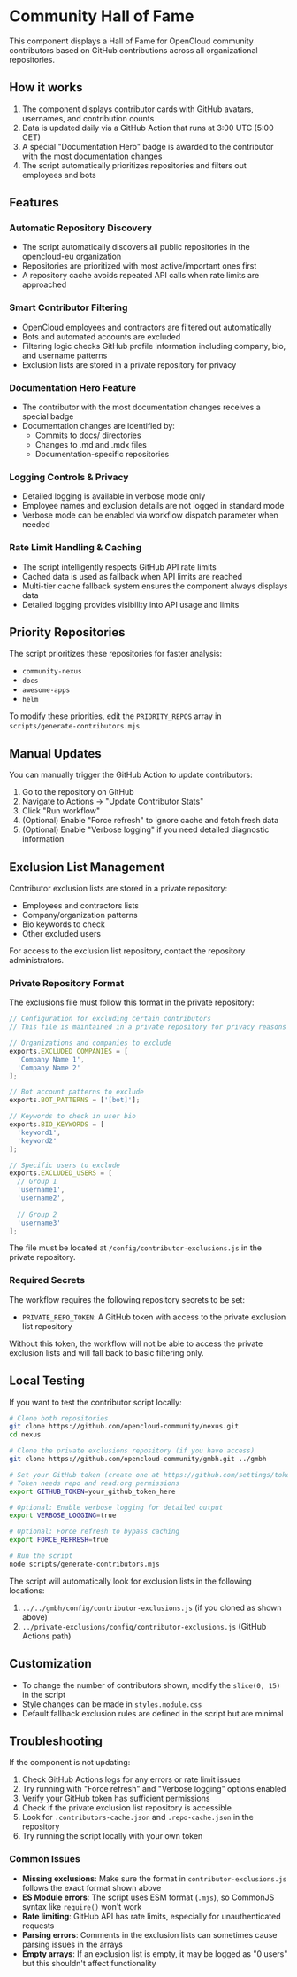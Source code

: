 # Community Hall of Fame

This component displays a Hall of Fame for OpenCloud community contributors based on GitHub contributions across all organizational repositories.

## How it works

1. The component displays contributor cards with GitHub avatars, usernames, and contribution counts
2. Data is updated daily via a GitHub Action that runs at 3:00 UTC (5:00 CET)
3. A special "Documentation Hero" badge is awarded to the contributor with the most documentation changes
4. The script automatically prioritizes repositories and filters out employees and bots

## Features

### Automatic Repository Discovery
- The script automatically discovers all public repositories in the opencloud-eu organization
- Repositories are prioritized with most active/important ones first
- A repository cache avoids repeated API calls when rate limits are approached

### Smart Contributor Filtering
- OpenCloud employees and contractors are filtered out automatically
- Bots and automated accounts are excluded
- Filtering logic checks GitHub profile information including company, bio, and username patterns
- Exclusion lists are stored in a private repository for privacy

### Documentation Hero Feature
- The contributor with the most documentation changes receives a special badge
- Documentation changes are identified by:
  - Commits to docs/ directories
  - Changes to .md and .mdx files
  - Documentation-specific repositories

### Logging Controls & Privacy
- Detailed logging is available in verbose mode only
- Employee names and exclusion details are not logged in standard mode
- Verbose mode can be enabled via workflow dispatch parameter when needed

### Rate Limit Handling & Caching
- The script intelligently respects GitHub API rate limits
- Cached data is used as fallback when API limits are reached
- Multi-tier cache fallback system ensures the component always displays data
- Detailed logging provides visibility into API usage and limits

## Priority Repositories

The script prioritizes these repositories for faster analysis:
- `community-nexus`
- `docs`
- `awesome-apps`
- `helm`

To modify these priorities, edit the `PRIORITY_REPOS` array in `scripts/generate-contributors.mjs`.

## Manual Updates

You can manually trigger the GitHub Action to update contributors:
1. Go to the repository on GitHub
2. Navigate to Actions → "Update Contributor Stats"
3. Click "Run workflow"
4. (Optional) Enable "Force refresh" to ignore cache and fetch fresh data
5. (Optional) Enable "Verbose logging" if you need detailed diagnostic information

## Exclusion List Management

Contributor exclusion lists are stored in a private repository:
- Employees and contractors lists
- Company/organization patterns
- Bio keywords to check
- Other excluded users

For access to the exclusion list repository, contact the repository administrators.

### Private Repository Format

The exclusions file must follow this format in the private repository:

```javascript
// Configuration for excluding certain contributors
// This file is maintained in a private repository for privacy reasons

// Organizations and companies to exclude
exports.EXCLUDED_COMPANIES = [
  'Company Name 1', 
  'Company Name 2'
];

// Bot account patterns to exclude
exports.BOT_PATTERNS = ['[bot]']; 

// Keywords to check in user bio
exports.BIO_KEYWORDS = [
  'keyword1', 
  'keyword2'
];

// Specific users to exclude
exports.EXCLUDED_USERS = [
  // Group 1
  'username1',
  'username2',
  
  // Group 2
  'username3'
];
```

The file must be located at `/config/contributor-exclusions.js` in the private repository.

### Required Secrets

The workflow requires the following repository secrets to be set:

- `PRIVATE_REPO_TOKEN`: A GitHub token with access to the private exclusion list repository

Without this token, the workflow will not be able to access the private exclusion lists and will fall back to basic filtering only.

## Local Testing

If you want to test the contributor script locally:

```bash
# Clone both repositories
git clone https://github.com/opencloud-community/nexus.git
cd nexus

# Clone the private exclusions repository (if you have access)
git clone https://github.com/opencloud-community/gmbh.git ../gmbh

# Set your GitHub token (create one at https://github.com/settings/tokens)
# Token needs repo and read:org permissions
export GITHUB_TOKEN=your_github_token_here

# Optional: Enable verbose logging for detailed output
export VERBOSE_LOGGING=true

# Optional: Force refresh to bypass caching
export FORCE_REFRESH=true

# Run the script
node scripts/generate-contributors.mjs
```

The script will automatically look for exclusion lists in the following locations:
1. `../../gmbh/config/contributor-exclusions.js` (if you cloned as shown above)
2. `../private-exclusions/config/contributor-exclusions.js` (GitHub Actions path)

## Customization

- To change the number of contributors shown, modify the `slice(0, 15)` in the script
- Style changes can be made in `styles.module.css`
- Default fallback exclusion rules are defined in the script but are minimal

## Troubleshooting

If the component is not updating:

1. Check GitHub Actions logs for any errors or rate limit issues
2. Try running with "Force refresh" and "Verbose logging" options enabled
3. Verify your GitHub token has sufficient permissions
4. Check if the private exclusion list repository is accessible
5. Look for `.contributors-cache.json` and `.repo-cache.json` in the repository
6. Try running the script locally with your own token

### Common Issues

- **Missing exclusions**: Make sure the format in `contributor-exclusions.js` follows the exact format shown above
- **ES Module errors**: The script uses ESM format (`.mjs`), so CommonJS syntax like `require()` won't work
- **Rate limiting**: GitHub API has rate limits, especially for unauthenticated requests
- **Parsing errors**: Comments in the exclusion lists can sometimes cause parsing issues in the arrays
- **Empty arrays**: If an exclusion list is empty, it may be logged as "0 users" but this shouldn't affect functionality